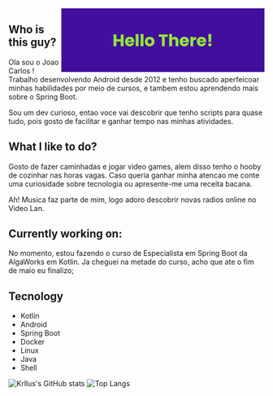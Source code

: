 <img align="right" alt="Coding" width="400" src="./assets/banner.png">

## Who is this guy? 
 Ola sou o Joao Carlos ! Trabalho desenvolvendo Android desde 2012 e tenho buscado aperfeicoar minhas habilidades por meio de cursos, e tambem estou aprendendo mais sobre o Spring Boot.

Sou um dev curioso, entao voce vai descobrir que tenho scripts para quase tudo, pois gosto de facilitar e ganhar tempo nas minhas atividades.

## What I like to do?
Gosto de fazer caminhadas e jogar video games, alem disso tenho o hooby de cozinhar nas horas vagas. Caso queria ganhar minha atencao me conte uma curiosidade sobre tecnologia ou apresente-me uma receita bacana. 

Ah! Musica faz parte de mim, logo adoro descobrir novas radios online no Video Lan. 

## Currently working on:
No momento, estou fazendo o curso de Especialista em Spring Boot da AlgaWorks em Kotlin. Ja cheguei na metade do curso, acho que ate o fim de maio eu finalizo;

## Tecnology
 - Kotlin
 - Android
 - Spring Boot
 - Docker
 - Linux
 - Java
 - Shell

<div style="display: inline_block">
  <img height="180em" alt="Krllus's GitHub stats" src="https://github-readme-stats.vercel.app/api?username=krllus&show_icons=true&theme=synthwave"/>
  <img height="180em" alt="Top Langs" src="https://github-readme-stats.vercel.app/api/top-langs/?username=krllus&show_icons=true&theme=synthwave"/>
</div>

<!--
**krllus/krllus** is a ✨ _special_ ✨ repository because its `README.md` (this file) appears on your GitHub profile.

Here are some ideas to get you started:

- 🔭 I’m currently working on ...
- 🌱 I’m currently learning ...
- 👯 I’m looking to collaborate on ...
- 🤔 I’m looking for help with ...
- 💬 Ask me about ...
- 📫 How to reach me: ...
- 😄 Pronouns: ...
- ⚡ Fun fact: ...
-->
